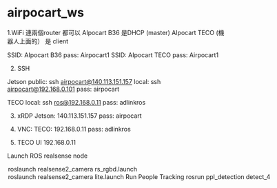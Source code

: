# airpocart_ws
1.WiFi 
連兩個router 都可以
AIpocart B36 是DHCP (master)
AIpocart TECO (機器人上面的） 是 client

SSID: AIpocart B36   pass: Airpocart1
SSID: AIpocart TECO pass: Airpocart1

2. SSH

Jetson
public: ssh airpocart@140.113.151.157
local: ssh airpocart@192.168.0.101
pass: airpocart

TECO
local: ssh ros@192.168.0.11
pass: adlinkros


3. xRDP
Jetson: 140.113.151.157
pass: airpocart

4. VNC:
TECO: 192.168.0.11
pass: adlinkros

5. TECO UI
192.168.0.11




Launch ROS realsense node
<option 1> roslaunch realsense2_camera rs_rgbd.launch
<option 2> roslaunch realsense2_camera lite.launch

Run People Tracking
rosrun ppl_detection detect_4

